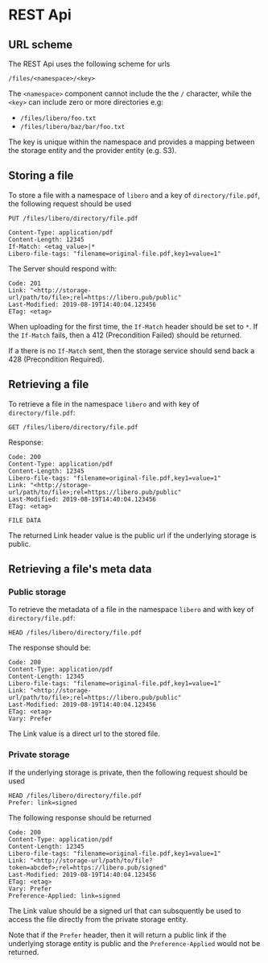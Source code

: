 # REST Api

## URL scheme

The REST Api uses the following scheme for urls

``` /files/<namespace>/<key> ```

The `<namespace>` component cannot include the the `/` character, while the `<key>` can include zero
or more directories e.g:
* ``` /files/libero/foo.txt ```
* ``` /files/libero/baz/bar/foo.txt ```

The key is unique within the namespace and provides a mapping between the storage entity and the provider entity (e.g. S3).

## Storing a file

To store a file with a namespace of ```libero``` and a key of ```directory/file.pdf```, the following request should be
used

```http
PUT /files/libero/directory/file.pdf

Content-Type: application/pdf
Content-Length: 12345
If-Match: <etag_value>|*
Libero-file-tags: "filename=original-file.pdf,key1=value=1"
```

The Server should respond with:

```http
Code: 201
Link: "<http://storage-url/path/to/file>;rel=https://libero.pub/public"
Last-Modified: 2019-08-19T14:40:04.123456
ETag: <etag>
```

When uploading for the first time, the ```If-Match``` header should be set to `*`. If the ```If-Match``` fails,
then a 412 (Precondition Failed) should be returned.

If a there is no ```If-Match``` sent, then the storage service should send back a 428 (Precondition Required).

## Retrieving a file

To retrieve a file in the namespace ```libero``` and with key of ```directory/file.pdf```:

```http
GET /files/libero/directory/file.pdf
```

Response:
```http
Code: 200
Content-Type: application/pdf
Content-Length: 12345
Libero-file-tags: "filename=original-file.pdf,key1=value=1"
Link: "<http://storage-url/path/to/file>;rel=https://libero.pub/public"
Last-Modified: 2019-08-19T14:40:04.123456
ETag: <etag>

FILE DATA
```

The returned Link header value is the public url if the underlying storage is public.

## Retrieving a file's meta data

### Public storage

To retrieve the metadata of a file in the namespace ```libero``` and with key of ```directory/file.pdf```:

```http
HEAD /files/libero/directory/file.pdf
```

The response should be:

```http
Code: 200
Content-Type: application/pdf
Content-Length: 12345
Libero-file-tags: "filename=original-file.pdf,key1=value=1"
Link: "<http://storage-url/path/to/file>;rel=https://libero.pub/public"
Last-Modified: 2019-08-19T14:40:04.123456
ETag: <etag>
Vary: Prefer
```

The Link value is a direct url to the stored file.

### Private storage

If the underlying storage is private, then the following request should be used

```http
HEAD /files/libero/directory/file.pdf
Prefer: link=signed
```

The following response should be returned
```http
Code: 200
Content-Type: application/pdf
Content-Length: 12345
Libero-file-tags: "filename=original-file.pdf,key1=value=1"
Link: "<http://storage-url/path/to/file?token=abcdef>;rel=https://libero.pub/signed"
Last-Modified: 2019-08-19T14:40:04.123456
ETag: <etag>
Vary: Prefer
Preference-Applied: link=signed
```

The Link value should be a signed url that can subsquently be used to access the file directly from
the private storage entity.

Note that if the `Prefer` header, then it will return a public link if the underlying storage entity
is public and the `Preference-Applied` would not be returned.
